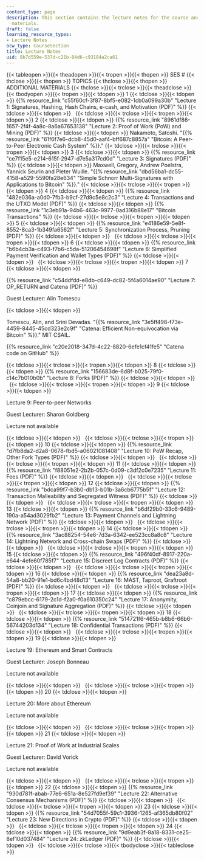 ```yaml
---
content_type: page
description: This section contains the lecture notes for the course and additional
  materials.
draft: false
learning_resource_types:
- Lecture Notes
ocw_type: CourseSection
title: Lecture Notes
uid: 8b7d559e-537d-c21b-84d6-c93184a2ca61
---
```

{{< tableopen >}}{{< theadopen >}}{{< tropen >}}{{< thopen >}}
SES #
{{< thclose >}}{{< thopen >}}
TOPICS
{{< thclose >}}{{< thopen >}}
ADDITIONAL MATERIALS
{{< thclose >}}{{< trclose >}}{{< theadclose >}}{{< tbodyopen >}}{{< tropen >}}{{< tdopen >}}
1
{{< tdclose >}}{{< tdopen >}}
{{% resource_link "c55f60cf-3f87-8bf5-e082-1cb0a099a30b" "Lecture 1: Signatures, Hashing, Hash Chains, e-cash, and Motivation (PDF)" %}}
{{< tdclose >}}{{< tdopen >}}
 
{{< tdclose >}}{{< trclose >}}{{< tropen >}}{{< tdopen >}}
2
{{< tdclose >}}{{< tdopen >}}
{{% resource_link "8961df86-1657-2f4f-4a8c-8a6a67653138" "Lecture 2: Proof of Work (PoW) and Mining (PDF)" %}}
{{< tdclose >}}{{< tdopen >}}
Nakamoto, Satoshi. "{{% resource_link "61f6f7e6-dcb8-45d0-aaf4-bff687c8857a" "Bitcoin: A Peer-to-Peer Electronic Cash System" %}}."
{{< tdclose >}}{{< trclose >}}{{< tropen >}}{{< tdopen >}}
3
{{< tdclose >}}{{< tdopen >}}
{{% resource_link "ce7f15e5-e214-615f-2947-d7e5a317cd0d" "Lecture 3: Signatures (PDF)" %}}
{{< tdclose >}}{{< tdopen >}}
Maxwell, Gregory, Andrew Poelstra, Yannick Seurin and Pieter Wuille. "{{% resource_link "dbd56ba1-dc55-4158-a529-5590fa28e634" "Simple Schnorr Multi-Signatures with Applications to Bitcoin" %}}."
{{< tdclose >}}{{< trclose >}}{{< tropen >}}{{< tdopen >}}
4
{{< tdclose >}}{{< tdopen >}}
{{% resource_link "482e036a-a0d0-7fb3-b9cf-27d9c5e8c2c3" "Lecture 4: Transactions and the UTXO Model (PDF)" %}}
{{< tdclose >}}{{< tdopen >}}
{{% resource_link "1c3eb91a-94b6-463c-9977-0ad316b88e17" "Bitcoin Transactions" %}}
{{< tdclose >}}{{< trclose >}}{{< tropen >}}{{< tdopen >}}
5
{{< tdclose >}}{{< tdopen >}}
{{% resource_link "e4186e59-5e8f-8552-8ca3-1b349fa6562f" "Lecture 5: Synchronization Process, Pruning (PDF)" %}}
{{< tdclose >}}{{< tdopen >}}
 
{{< tdclose >}}{{< trclose >}}{{< tropen >}}{{< tdopen >}}
6
{{< tdclose >}}{{< tdopen >}}
{{% resource_link "b6b4cb3a-c493-f7b6-c5da-51206454698f" "Lecture 6: Simplified Payment Verification and Wallet Types (PDF)" %}}
{{< tdclose >}}{{< tdopen >}}
 
{{< tdclose >}}{{< trclose >}}{{< tropen >}}{{< tdopen >}}
7
{{< tdclose >}}{{< tdopen >}}

{{% resource_link "c54ddfdd-e8db-c649-dc82-5f4a6014ae90" "Lecture 7: OP\_RETURN and Catena (PDF)" %}}

Guest Lecturer: Alin Tomescu

{{< tdclose >}}{{< tdopen >}}

Tomescu, Alin, and Srini Devadas. "{{% resource_link "3e5ff498-f73e-4459-8445-45cd323e2c9f" "Catena: Efficient Non-equivocation via Bitcoin" %}}." MIT CSAIL.

{{% resource_link "c20e2018-347d-4c22-8820-6efe1cf41fe5" "Catena code on GitHub" %}}

{{< tdclose >}}{{< trclose >}}{{< tropen >}}{{< tdopen >}}
8
{{< tdclose >}}{{< tdopen >}}
{{% resource_link "156683de-6d8f-b025-79f0-c14c7b010b0b" "Lecture 8: Forks (PDF)" %}}
{{< tdclose >}}{{< tdopen >}}
 
{{< tdclose >}}{{< trclose >}}{{< tropen >}}{{< tdopen >}}
9
{{< tdclose >}}{{< tdopen >}}

Lecture 9: Peer-to-peer Networks

Guest Lecturer: Sharon Goldberg

Lecture not available

{{< tdclose >}}{{< tdopen >}}
 
{{< tdclose >}}{{< trclose >}}{{< tropen >}}{{< tdopen >}}
10
{{< tdclose >}}{{< tdopen >}}
{{% resource_link "d7fb8da2-d2a8-0678-fbd5-a06021081408" "Lecture 10: PoW Recap, Other Fork Types (PDF)" %}}
{{< tdclose >}}{{< tdopen >}}
 
{{< tdclose >}}{{< trclose >}}{{< tropen >}}{{< tdopen >}}
11
{{< tdclose >}}{{< tdopen >}}
{{% resource_link "f88051e2-2b2b-057c-0d09-c3df2c0e7235" "Lecture 11: Fees (PDF)" %}}
{{< tdclose >}}{{< tdopen >}}
 
{{< tdclose >}}{{< trclose >}}{{< tropen >}}{{< tdopen >}}
12
{{< tdclose >}}{{< tdopen >}}
{{% resource_link "bdca99f7-b3b0-db13-b01b-3a6cb6775b5f" "Lecture 12: Transaction Malleability and Segregated Witness (PDF)" %}}
{{< tdclose >}}{{< tdopen >}}
 
{{< tdclose >}}{{< trclose >}}{{< tropen >}}{{< tdopen >}}
13
{{< tdclose >}}{{< tdopen >}}
{{% resource_link "b6df29b0-33c6-9489-190a-a54ad3029fb2" "Lecture 13: Payment Channels and Lightning Network (PDF)" %}}
{{< tdclose >}}{{< tdopen >}}
 
{{< tdclose >}}{{< trclose >}}{{< tropen >}}{{< tdopen >}}
14
{{< tdclose >}}{{< tdopen >}}
{{% resource_link "3ac88254-54e6-7d3a-6342-ee523cc8a8c8" "Lecture 14: Lightning Network and Cross-chain Swaps (PDF)" %}}
{{< tdclose >}}{{< tdopen >}}
 
{{< tdclose >}}{{< trclose >}}{{< tropen >}}{{< tdopen >}}
15
{{< tdclose >}}{{< tdopen >}}
{{% resource_link "496f40df-8917-220a-e644-4efe60f785f7" "Lecture 15: Discreet Log Contracts (PDF)" %}}
{{< tdclose >}}{{< tdopen >}}
 
{{< tdclose >}}{{< trclose >}}{{< tropen >}}{{< tdopen >}}
16
{{< tdclose >}}{{< tdopen >}}
{{% resource_link "dea23a8d-54a8-bb20-91e1-bd6c4bd48d13" "Lecture 16: MAST, Taproot, Graftroot (PDF)" %}}
{{< tdclose >}}{{< tdopen >}}
 
{{< tdclose >}}{{< trclose >}}{{< tropen >}}{{< tdopen >}}
17
{{< tdclose >}}{{< tdopen >}}
{{% resource_link "c879ebcc-6179-2c1d-f2a0-f0a610350c24" "Lecture 17: Anonymity, Coinjoin and Signature Aggregation (PDF)" %}}
{{< tdclose >}}{{< tdopen >}}
 
{{< tdclose >}}{{< trclose >}}{{< tropen >}}{{< tdopen >}}
18
{{< tdclose >}}{{< tdopen >}}
{{% resource_link "514721f6-465b-b8b6-66b6-56744203d134" "Lecture 18: Confidential Transactions (PDF)" %}}
{{< tdclose >}}{{< tdopen >}}
 
{{< tdclose >}}{{< trclose >}}{{< tropen >}}{{< tdopen >}}
19
{{< tdclose >}}{{< tdopen >}}

Lecture 19: Ethereum and Smart Contracts

Guest Lecturer: Joseph Bonneau

Lecture not available

{{< tdclose >}}{{< tdopen >}}
 
{{< tdclose >}}{{< trclose >}}{{< tropen >}}{{< tdopen >}}
20
{{< tdclose >}}{{< tdopen >}}

Lecture 20: More about Ethereum

Lecture not available

{{< tdclose >}}{{< tdopen >}}
 
{{< tdclose >}}{{< trclose >}}{{< tropen >}}{{< tdopen >}}
21
{{< tdclose >}}{{< tdopen >}}

Lecture 21: Proof of Work at Industrial Scales

Guest Lecturer: David Vorick

Lecture not available

{{< tdclose >}}{{< tdopen >}}
 
{{< tdclose >}}{{< trclose >}}{{< tropen >}}{{< tdopen >}}
22
{{< tdclose >}}{{< tdopen >}}
{{% resource_link "930d781f-abab-77e6-651a-8e527fd9ef39" "Lecture 22: Alternative Consensus Mechanisms (PDF)" %}}
{{< tdclose >}}{{< tdopen >}}
 
{{< tdclose >}}{{< trclose >}}{{< tropen >}}{{< tdopen >}}
23
{{< tdclose >}}{{< tdopen >}}
{{% resource_link "54d7055f-59c1-3936-1265-af365db80f02" "Lecture 23: New Directions in Crypto (PDF)" %}}
{{< tdclose >}}{{< tdopen >}}
 
{{< tdclose >}}{{< trclose >}}{{< tropen >}}{{< tdopen >}}
24
{{< tdclose >}}{{< tdopen >}}
{{% resource_link "9d9eab3f-8a18-8331-ce25-8ef10d037484" "Lecture 24: zkLedger (PDF)" %}}
{{< tdclose >}}{{< tdopen >}}
 
{{< tdclose >}}{{< trclose >}}{{< tbodyclose >}}{{< tableclose >}}